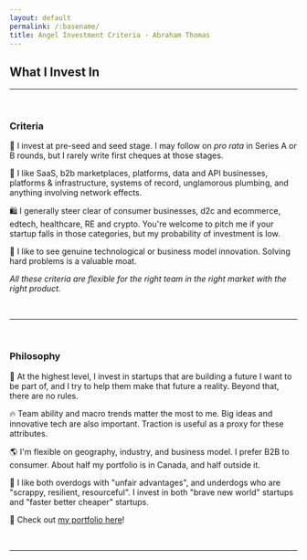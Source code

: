 ```yaml
---
layout: default
permalink: /:basename/
title: Angel Investment Criteria · Abraham Thomas
---
```


## What I Invest In

----

<br/> 

### Criteria

🌱 I invest at pre-seed and seed stage. I may follow on *pro rata* in Series A or B rounds, but I rarely write first cheques at those stages.

📡 I like SaaS, b2b marketplaces, platforms, data and API businesses, platforms & infrastructure, systems of record, unglamorous plumbing, and anything involving network effects.  

🛍 I generally steer clear of consumer businesses, d2c and ecommerce, edtech, healthcare, RE and crypto.  You're welcome to pitch me if your startup falls in those categories, but my probability of investment is low.

🚀 I like to see genuine technological or business model innovation.  Solving hard problems is a valuable moat.

*All these criteria are flexible for the right team in the right market with the right product.*


<br/>

----

<br/>


### Philosophy

🔮 At the highest level, I invest in startups that are building a future I want to be part of, and I try to help them make that future a reality. Beyond that, there are no rules.

🔥 Team ability and macro trends matter the most to me. Big ideas and innovative tech are also important. Traction is useful as a proxy for these attributes. 

🌎 I'm flexible on geography, industry, and business model. I prefer B2B to consumer. About half my portfolio is in Canada, and half outside it.

🐶 I like both overdogs with "unfair advantages", and underdogs who are "scrappy, resilient, resourceful". I invest in both "brave new world" startups and "faster better cheaper" startups. 

💼 Check out [my portfolio here](/portfolio)!


<br/>

----

<br/>
